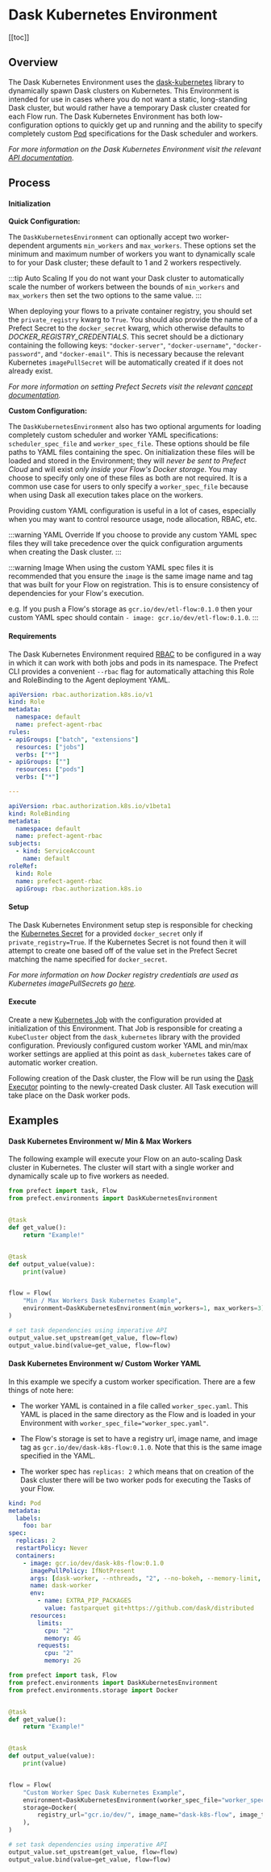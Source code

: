 # Dask Kubernetes Environment

[[toc]]

## Overview

The Dask Kubernetes Environment uses the [dask-kubernetes](https://kubernetes.dask.org/en/latest/) library to dynamically spawn Dask clusters on Kubernetes. This Environment is intended for use in cases where you do not want a static, long-standing Dask cluster, but would rather have a temporary Dask cluster created for each Flow run. The Dask Kubernetes Environment has both low-configuration options to quickly get up and running and the ability to specify completely custom [Pod](https://kubernetes.io/docs/concepts/workloads/pods/pod/) specifications for the Dask scheduler and workers.

_For more information on the Dask Kubernetes Environment visit the relevant [API documentation](/api/unreleased/environments/execution.html#daskkubernetesenvironment)._

## Process

#### Initialization

**Quick Configuration:**

The `DaskKubernetesEnvironment` can optionally accept two worker-dependent arguments `min_workers` and `max_workers`. These options set the minimum and maximum number of workers you want to dynamically scale to for your Dask cluster; these default to 1 and 2 workers respectively.

:::tip Auto Scaling
If you do not want your Dask cluster to automatically scale the number of workers between the bounds of `min_workers` and `max_workers` then set the two options to the same value.
:::

When deploying your flows to a private container registry, you should set the `private_registry` kwarg to `True`. You should also provide the name of a Prefect Secret to the `docker_secret` kwarg, which otherwise defaults to _DOCKER_REGISTRY_CREDENTIALS_. This secret should be a dictionary containing the following keys: `"docker-server"`, `"docker-username"`, `"docker-password"`, and `"docker-email"`. This is necessary because the relevant Kubernetes `imagePullSecret` will be automatically created if it does not already exist.

_For more information on setting Prefect Secrets visit the relevant [concept documentation](/core/concepts/secrets.html#overview)._

**Custom Configuration:**

The `DaskKubernetesEnvironment` also has two optional arguments for loading completely custom scheduler and worker YAML specifications: `scheduler_spec_file` and `worker_spec_file`. These options should be file paths to YAML files containing the spec. On initialization these files will be loaded and stored in the Environment; they will _never be sent to Prefect Cloud_ and will exist _only inside your Flow's Docker storage_. You may choose to specify only one of these files as both are not required. It is a common use case for users to only specify a `worker_spec_file` because when using Dask all execution takes place on the workers.

Providing custom YAML configuration is useful in a lot of cases, especially when you may want to control resource usage, node allocation, RBAC, etc.

:::warning YAML Override
If you choose to provide any custom YAML spec files they will take precedence over the quick configuration arguments when creating the Dask cluster.
:::

:::warning Image
When using the custom YAML spec files it is recommended that you ensure the `image` is the same image name and tag that was built for your Flow on registration. This is to ensure consistency of dependencies for your Flow's execution.

e.g. If you push a Flow's storage as `gcr.io/dev/etl-flow:0.1.0` then your custom YAML spec should contain `- image: gcr.io/dev/etl-flow:0.1.0`.
:::

#### Requirements

The Dask Kubernetes Environment required [RBAC](https://kubernetes.io/docs/reference/access-authn-authz/rbac/) to be configured in a way in which it can work with both jobs and pods in its namespace. The Prefect CLI provides a convenient `--rbac` flag for automatically attaching this Role and RoleBinding to the Agent deployment YAML.

```yaml
apiVersion: rbac.authorization.k8s.io/v1
kind: Role
metadata:
  namespace: default
  name: prefect-agent-rbac
rules:
- apiGroups: ["batch", "extensions"]
  resources: ["jobs"]
  verbs: ["*"]
- apiGroups: [""]
  resources: ["pods"]
  verbs: ["*"]

---

apiVersion: rbac.authorization.k8s.io/v1beta1
kind: RoleBinding
metadata:
  namespace: default
  name: prefect-agent-rbac
subjects:
  - kind: ServiceAccount
    name: default
roleRef:
  kind: Role
  name: prefect-agent-rbac
  apiGroup: rbac.authorization.k8s.io
```

#### Setup

The Dask Kubernetes Environment setup step is responsible for checking the [Kubernetes Secret](https://kubernetes.io/docs/concepts/configuration/secret/) for a provided `docker_secret` only if `private_registry=True`. If the Kubernetes Secret is not found then it will attempt to create one based off of the value set in the Prefect Secret matching the name specified for `docker_secret`.

_For more information on how Docker registry credentials are used as Kubernetes imagePullSecrets go [here](https://kubernetes.io/docs/tasks/configure-pod-container/pull-image-private-registry/)._

#### Execute

Create a new [Kubernetes Job](https://kubernetes.io/docs/concepts/workloads/controllers/jobs-run-to-completion/) with the configuration provided at initialization of this Environment. That Job is responsible for creating a `KubeCluster` object from the `dask_kubernetes` library with the provided configuration. Previously configured custom worker YAML and min/max worker settings are applied at this point as `dask_kubernetes` takes care of automatic worker creation.

Following creation of the Dask cluster, the Flow will be run using the [Dask Executor](/api/unreleased/engine/executors.html#daskexecutor) pointing to the newly-created Dask cluster. All Task execution will take place on the Dask worker pods.

## Examples

#### Dask Kubernetes Environment w/ Min & Max Workers

The following example will execute your Flow on an auto-scaling Dask cluster in Kubernetes. The cluster will start with a single worker and dynamically scale up to five workers as needed.

```python
from prefect import task, Flow
from prefect.environments import DaskKubernetesEnvironment


@task
def get_value():
    return "Example!"


@task
def output_value(value):
    print(value)


flow = Flow(
    "Min / Max Workers Dask Kubernetes Example",
    environment=DaskKubernetesEnvironment(min_workers=1, max_workers=3),
)

# set task dependencies using imperative API
output_value.set_upstream(get_value, flow=flow)
output_value.bind(value=get_value, flow=flow)

```

#### Dask Kubernetes Environment w/ Custom Worker YAML

In this example we specify a custom worker specification. There are a few things of note here:

- The worker YAML is contained in a file called `worker_spec.yaml`. This YAML is placed in the same directory as the Flow and is loaded in your Environment with `worker_spec_file="worker_spec.yaml"`.

- The Flow's storage is set to have a registry url, image name, and image tag as `gcr.io/dev/dask-k8s-flow:0.1.0`. Note that this is the same image specified in the YAML.

- The worker spec has `replicas: 2` which means that on creation of the Dask cluster there will be two worker pods for executing the Tasks of your Flow.

```yaml
kind: Pod
metadata:
  labels:
    foo: bar
spec:
  replicas: 2
  restartPolicy: Never
  containers:
    - image: gcr.io/dev/dask-k8s-flow:0.1.0
      imagePullPolicy: IfNotPresent
      args: [dask-worker, --nthreads, "2", --no-bokeh, --memory-limit, 4GB]
      name: dask-worker
      env:
        - name: EXTRA_PIP_PACKAGES
          value: fastparquet git+https://github.com/dask/distributed
      resources:
        limits:
          cpu: "2"
          memory: 4G
        requests:
          cpu: "2"
          memory: 2G
```

```python
from prefect import task, Flow
from prefect.environments import DaskKubernetesEnvironment
from prefect.environments.storage import Docker


@task
def get_value():
    return "Example!"


@task
def output_value(value):
    print(value)


flow = Flow(
    "Custom Worker Spec Dask Kubernetes Example",
    environment=DaskKubernetesEnvironment(worker_spec_file="worker_spec.yaml"),
    storage=Docker(
        registry_url="gcr.io/dev/", image_name="dask-k8s-flow", image_tag="0.1.0"
    ),
)

# set task dependencies using imperative API
output_value.set_upstream(get_value, flow=flow)
output_value.bind(value=get_value, flow=flow)

```
